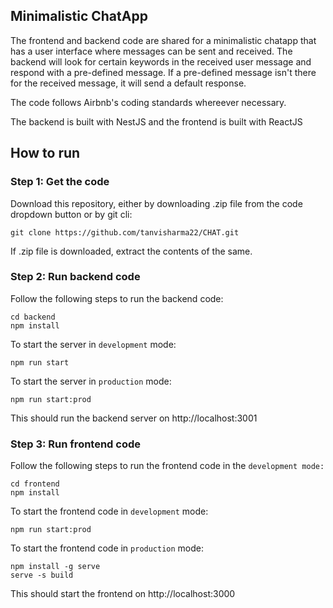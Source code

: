 ## Minimalistic ChatApp
The frontend and backend code are shared for a minimalistic chatapp that has a user interface where messages can be sent and received.
The backend will look for certain keywords in the received user message and respond with a pre-defined message. If a pre-defined message isn't there for the received message, it will send a default response.

The code follows Airbnb's coding standards whereever necessary.

The backend is built with NestJS and the frontend is built with ReactJS

## How to run

### Step 1: Get the code
Download this repository, either by downloading .zip file from the code dropdown button or by git cli:
```
git clone https://github.com/tanvisharma22/CHAT.git
```
If .zip file is downloaded, extract the contents of the same.

### Step 2: Run backend code
Follow the following steps to run the backend code:
```
cd backend
npm install
```

To start the server in `development` mode:
```
npm run start
```
To start the server in `production` mode:
```
npm run start:prod
```

This should run the backend server on http://localhost:3001

### Step 3: Run frontend code
Follow the following steps to run the frontend code in the `development mode:`
```
cd frontend
npm install
```
To start the frontend code in `development` mode:
```
npm run start:prod
```
To start the frontend code in `production` mode:
```
npm install -g serve
serve -s build
```

This should start the frontend on http://localhost:3000
